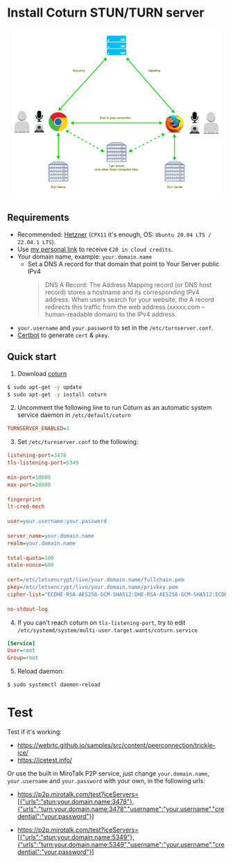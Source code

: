 # Install Coturn STUN/TURN server

![stunTurn](../frontend/images/stun-turn.png)

## Requirements

-   Recommended: [Hetzner](https://www.hetzner.com/cloud) (`CPX11` it's enough, OS: `Ubuntu 20.04 LTS / 22.04.1 LTS`).
-   Use [my personal link](https://hetzner.cloud/?ref=XdRifCzCK3bn) to receive `€⁠20 in cloud credits`.
-   Your domain name, example: `your.domain.name`
    -   Set a DNS A record for that domain that point to Your Server public IPv4
        > DNS A Record: The Address Mapping record (or DNS host record) stores a hostname and its corresponding IPv4 address. When users search for your website, the A record redirects this traffic from the web address (xxxxx.com – human-readable domain) to the IPv4 address.
-   `your.username` and `your.password` to set in the `/etc/turnserver.conf`.
-   [Certbot](https://certbot.eff.org/) to generate `cert` & `pkey`.

## Quick start

1. Download [coturn](https://github.com/coturn/coturn)

```bash
$ sudo apt-get -y update
$ sudo apt-get -y install coturn
```

2. Uncomment the following line to run Coturn as an automatic system service daemon in `/etc/default/coturn`

```ini
TURNSERVER_ENABLED=1
```

3. Set `/etc/turnserver.conf` to the following:

```ini
listening-port=3478
tls-listening-port=5349

min-port=10000
max-port=20000

fingerprint
lt-cred-mech

user=your.username:your.password

server_name=your.domain.name
realm=your.domain.name

total-quota=100
stale-nonce=600

cert=/etc/letsencrypt/live/your.domain.name/fullchain.pem
pkey=/etc/letsencrypt/live/your.domain.name/privkey.pem
cipher-list="ECDHE-RSA-AES256-GCM-SHA512:DHE-RSA-AES256-GCM-SHA512:ECDHE-RSA-AES256-GCM-SHA384:DHE-RSA-AES256-GCM-SHA384:ECDHE-RSA-AES256-SHA384"

no-stdout-log
```

4. If you can't reach coturn on `tls-listening-port`, try to edit `/etc/systemd/system/multi-user.target.wants/coturn.service`

```ini
[Service]
User=root
Group=root
```

5. Reload daemon:

```bash
$ sudo systemctl daemon-reload
```

# Test

Test if it's working:

-   https://webrtc.github.io/samples/src/content/peerconnection/trickle-ice/
-   https://icetest.info/

Or use the built in MiroTalk P2P service, just change `your.domain.name`, `your.username` and `your.password` with your own, in the following urls:

-   https://p2p.mirotalk.com/test?iceServers=[{"urls":"stun:your.domain.name:3478"},{"urls":"turn:your.domain.name:3478","username":"your.username","credential":"your.password"}]

-   https://p2p.mirotalk.com/test?iceServers=[{"urls":"stun:your.domain.name:5349"},{"urls":"turn:your.domain.name:5349","username":"your.username","credential":"your.password"}]
